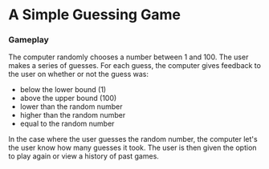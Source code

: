 # A Simple Guessing Game

### Gameplay
The computer randomly chooses a number between 1 and 100. The user makes a series of guesses. For each guess, the computer gives feedback to the user on whether or not the guess was:
* below the lower bound (1)
* above the upper bound (100)
* lower than the random number
* higher than the random number
* equal to the random number

In the case where the user guesses the random number, the computer let's the user know how many guesses it took. The user is then given the option to play again or view a history of past games.

